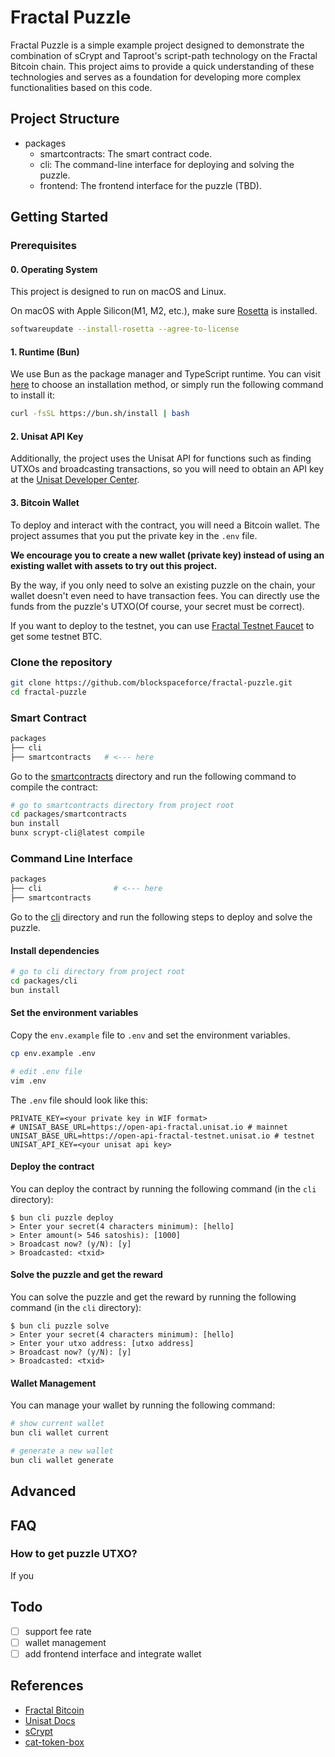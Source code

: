 # Fractal Puzzle

Fractal Puzzle is a simple example project designed to demonstrate the combination of sCrypt and Taproot's script-path technology on the Fractal Bitcoin chain. This project aims to provide a quick understanding of these technologies and serves as a foundation for developing more complex functionalities based on this code.

## Project Structure

- packages
  - smartcontracts: The smart contract code.
  - cli: The command-line interface for deploying and solving the puzzle.
  - frontend: The frontend interface for the puzzle (TBD).

## Getting Started

### Prerequisites

#### 0. Operating System

This project is designed to run on macOS and Linux.

On macOS with Apple Silicon(M1, M2, etc.), make sure [Rosetta](https://support.apple.com/en-us/HT211861) is installed.

```bash
softwareupdate --install-rosetta --agree-to-license
```

#### 1. Runtime (Bun)

We use Bun as the package manager and TypeScript runtime. You can visit [here](https://bun.sh/docs/installation) to choose an installation method, or simply run the following command to install it:

```bash
curl -fsSL https://bun.sh/install | bash
```

#### 2. Unisat API Key

Additionally, the project uses the Unisat API for functions such as finding UTXOs and broadcasting transactions, so you will need to obtain an API key at the [Unisat Developer Center](https://developer.unisat.io/account/login).

#### 3. Bitcoin Wallet

To deploy and interact with the contract, you will need a Bitcoin wallet. The project assumes that you put the private key in the `.env` file.

**We encourage you to create a new wallet (private key) instead of using an existing wallet with assets to try out this project.**

By the way, if you only need to solve an existing puzzle on the chain, your wallet doesn't even need to have transaction fees. You can directly use the funds from the puzzle's UTXO(Of course, your secret must be correct).

If you want to deploy to the testnet, you can use [Fractal Testnet Faucet](https://fractal-testnet.unisat.io/explorer/faucet) to get some testnet BTC.

### Clone the repository

```bash
git clone https://github.com/blockspaceforce/fractal-puzzle.git
cd fractal-puzzle
```

### Smart Contract

```bash
packages
├── cli
├── smartcontracts   # <--- here
```

Go to the [smartcontracts](./packages/smartcontracts) directory and run the following command to compile the contract:

```bash
# go to smartcontracts directory from project root
cd packages/smartcontracts
bun install
bunx scrypt-cli@latest compile
```

### Command Line Interface

```bash
packages
├── cli                # <--- here
├── smartcontracts
```

Go to the [cli](./packages/cli) directory and run the following steps to deploy and solve the puzzle.

#### Install dependencies

```bash
# go to cli directory from project root
cd packages/cli
bun install
```

#### Set the environment variables

Copy the `env.example` file to `.env` and set the environment variables.

```bash
cp env.example .env

# edit .env file
vim .env
```

The `.env` file should look like this:

```env
PRIVATE_KEY=<your private key in WIF format>
# UNISAT_BASE_URL=https://open-api-fractal.unisat.io # mainnet
UNISAT_BASE_URL=https://open-api-fractal-testnet.unisat.io # testnet
UNISAT_API_KEY=<your unisat api key>
```

#### Deploy the contract

You can deploy the contract by running the following command (in the `cli` directory):

```console
$ bun cli puzzle deploy
> Enter your secret(4 characters minimum): [hello]
> Enter amount(> 546 satoshis): [1000]
> Broadcast now? (y/N): [y]
> Broadcasted: <txid>
```

#### Solve the puzzle and get the reward

You can solve the puzzle and get the reward by running the following command (in the `cli` directory):

```console
$ bun cli puzzle solve
> Enter your secret(4 characters minimum): [hello]
> Enter your utxo address: [utxo address]
> Broadcast now? (y/N): [y]
> Broadcasted: <txid>
```

#### Wallet Management

You can manage your wallet by running the following command:

```bash
# show current wallet
bun cli wallet current

# generate a new wallet
bun cli wallet generate
```

## Advanced

## FAQ

### How to get puzzle UTXO?

If you

## Todo

- [ ] support fee rate
- [ ] wallet management
- [ ] add frontend interface and integrate wallet

## References

- [Fractal Bitcoin](https://www.fractalbitcoin.io/)
- [Unisat Docs](https://docs.unisat.io/)
- [sCrypt](https://docs.scrypt.io/)
- [cat-token-box](https://github.com/CATProtocol/cat-token-box)
